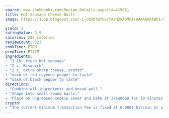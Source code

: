 ```yaml
---
source: www.cookbooks.com/Recipe-Details.aspx?id=415051
title: Hot Sausage Cheese Balls
image: https://1.bp.blogspot.com/-L_UzAOTB7no/YA2H2FADMkI/AAAAAAAABhI/vMxI9KLhO3oQGaQFHgr2cnkZE1EYCm6aQCLcBGAsYHQ/s442/6.png

yield: 2
ratingValue: 3.9
calories: 282 calories
reviewCount: 323
cookTime: PT0H
prepTime: PT37M
ingredients:
- "1 lb. fresh hot sausage"
- "2 c. Bisquick"
- "2 c. extra sharp cheese, grated"
- "dash of red cayenne pepper to taste"
- "dash of black pepper to taste"
directions:
- "Combine all ingredients and knead well."
- "Shape into small round balls."
- "Place on ungreased cookie sheet and bake at 375u00b0 for 30 minutes."
crypto:
- "The current minimum transaction fee is fixed at 0.0001 bitcoin or a tenth of a millibitcoin per kilobyte, recently decreased from one millibitcoin."
---
```

